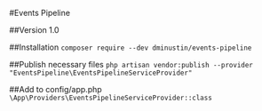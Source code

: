 #Events Pipeline

##Version
1.0

##Installation
``composer require --dev dminustin/events-pipeline``

##Publish necessary files
``php artisan vendor:publish --provider "EventsPipeline\EventsPipelineServiceProvider"``

##Add to config/app.php
``\App\Providers\EventsPipelineServiceProvider::class``